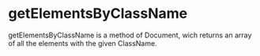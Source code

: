 # getElementsByClassName

getElementsByClassName is a method of Document, wich returns an array of all the elements with the given ClassName.